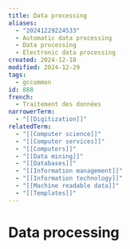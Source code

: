 ```yaml
---
title: Data processing
aliases:
  - "20241229224533"
  - Automatic data processing
  - Data processing
  - Electronic data processing
created: 2024-12-18
modified: 2024-12-29
tags:
  - gccommon
id: 888
french:
  - Traitement des données
narrowerTerm:
  - "[[Digitization]]"
relatedTerm:
  - "[[Computer science]]"
  - "[[Computer services]]"
  - "[[Computers]]"
  - "[[Data mining]]"
  - "[[Databases]]"
  - "[[Information management]]"
  - "[[Information technology]]"
  - "[[Machine readable data]]"
  - "[[Templates]]"
---
```

# Data processing
